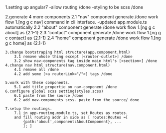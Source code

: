 1.setting up angular7
    -allow routing  /done
    -styling to be scss /done

2.generate 4 more components
    2.1 "nav" component generate /done
        work flow
        1.[ng g c nav] command in cli interface.
            -updated app.module.ts automatically
    2.2 "about" component generate /done
        work flow
        1.[ng g c about] as {2.1-1}
    2.3 "contact" component generate /done
        work flow
        1.[ng g c contact] as {2.1-1}
    2.4 "home" component generate /done
        work flow
        1.[ng g c home] as {2.1-1}

    3.change bootstraping html structure(app.component.html)
        3.1 remove whole thing except [<router-outlet>] /done
        3.2 show nav-components tag inside main html's [<section>] /done
    4.change nav html structure(nav.component.html)
        4.1 remove all /done
        4.2 add some [<a routerLink="/">] tags /done
    
    5.work with these components.
        5.1 add title propertie on nav-component /done
    6.configure global scss setting(styles.scss)
        6.1 paste from the source /done
        6.2 add nav-components scss. paste from the source/ done
    
    7.setup the routings.
        7.1 in app-routing.module.ts, set Routes as routes.
        and fill routing addr in side as [ routes:Routes =[
            {path:'about',component:AboutComponent}, ...
            ]; ]